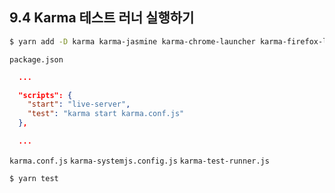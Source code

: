 ## 9.4 Karma 테스트 러너 실행하기

```sh
$ yarn add -D karma karma-jasmine karma-chrome-launcher karma-firefox-launcher
```

`package.json`
```json
  ...

  "scripts": {
    "start": "live-server",
    "test": "karma start karma.conf.js"
  },

  ...
```

`karma.conf.js`
`karma-systemjs.config.js`
`karma-test-runner.js`


```sh
$ yarn test
```
